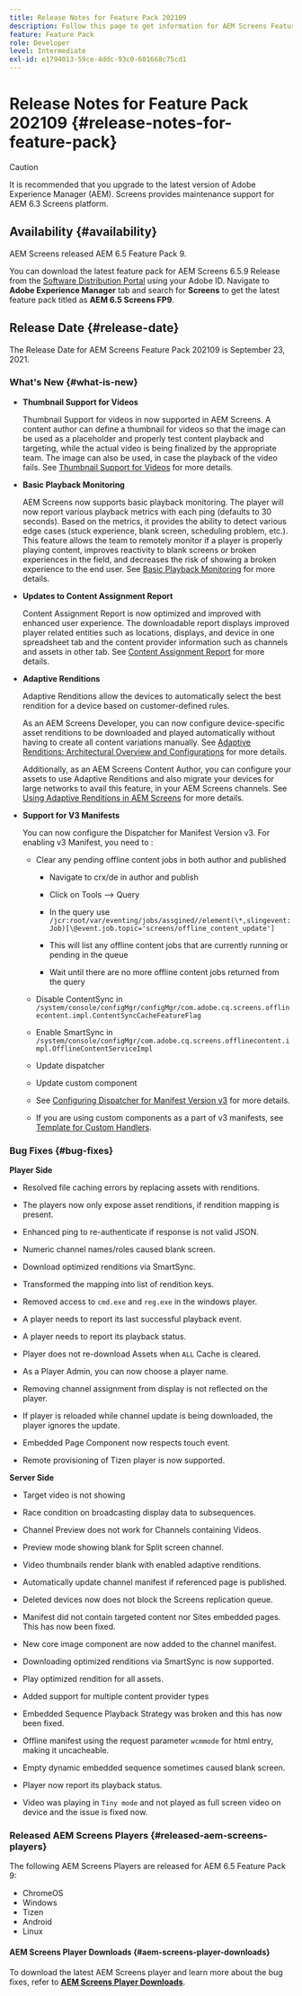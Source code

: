 ```yaml
---
title: Release Notes for Feature Pack 202109
description: Follow this page to get information for AEM Screens Feature Pack 202109 released on September 23, 2021.
feature: Feature Pack
role: Developer
level: Intermediate
exl-id: e1794013-59ce-4ddc-93c0-601668c75cd1
---
```

# Release Notes for Feature Pack 202109 {#release-notes-for-feature-pack}

>[!CAUTION]
>It is recommended that you upgrade to the latest version of Adobe Experience Manager (AEM). Screens provides maintenance support for AEM 6.3 Screens platform.

## Availability {#availability}

AEM Screens released AEM 6.5 Feature Pack 9.

You can download the latest feature pack for AEM Screens 6.5.9 Release from the [Software Distribution Portal](https://experience.adobe.com/#/downloads/content/software-distribution/en/aem.html) using your Adobe ID. Navigate to **Adobe Experience Manager** tab and search for **Screens** to get the latest feature pack titled as **AEM 6.5 Screens FP9**.

## Release Date {#release-date}

The Release Date for AEM Screens Feature Pack 202109 is September 23, 2021.

### What's New {#what-is-new}

* **Thumbnail Support for Videos**

   Thumbnail Support for videos in now supported in AEM Screens. A content author can define a thumbnail for videos so that the image can be used as a placeholder and properly test content playback and targeting, while the actual video is being finalized by the appropriate team. The image can also be used, in case the playback of the video fails.
   See [Thumbnail Support for Videos](/help/user-guide/thumbnail-support.md) for more details.

* **Basic Playback Monitoring**

   AEM Screens now supports basic playback monitoring. The player will now report various playback metrics with each ping (defaults to 30 seconds). Based on the metrics, it provides the ability to detect various edge cases (stuck experience, blank screen, scheduling problem, etc.). This feature allows the team to remotely monitor if a player is properly playing content, improves reactivity to blank screens or broken experiences in the field, and decreases the risk of showing a broken experience to the end user.
   See [Basic Playback Monitoring](https://experienceleague.adobe.com/docs/experience-manager-screens/user-guide/administering/installing-screens-player.html?lang=en#playback-monitoring) for more details.

* **Updates to Content Assignment Report**

   Content Assignment Report is now optimized and improved with enhanced user experience. The downloadable report displays improved player related entities  such as locations, displays, and device in one spreadsheet tab and the content provider information such as channels and assets in other tab.
   See [Content Assignment Report](/help/user-guide/content-assignment-report.md) for more details.

* **Adaptive Renditions**

   Adaptive Renditions allow the devices to automatically select the best rendition for a device based on customer-defined rules. 
   
   As an AEM Screens Developer, you can now configure device-specific asset renditions to be downloaded and played automatically without having to create all content variations manually. See [Adaptive Renditions: Architectural Overview and Configurations](/help/user-guide/adaptive-renditions.md) for more details.

   Additionally, as an AEM Screens Content Author, you can configure your assets to use Adaptive Renditions and also migrate your devices for large networks to avail this feature, in your AEM Screens channels. See [Using Adaptive Renditions in AEM Screens](/help/user-guide/using-adaptive-renditions.md) for more details. 

* **Support for V3 Manifests**

   You can now configure the Dispatcher for Manifest Version v3. For enabling v3 Manifest, you need to :

   * Clear any pending offline content jobs in both author and published

      * Navigate to crx/de in author and publish

      * Click on Tools --> Query

      * In the query use `/jcr:root/var/eventing/jobs/assgined//element(\*,slingevent:Job)[\@event.job.topic='screens/offline_content_update']`

      * This will list any offline content jobs that are currently running or pending in the queue

      * Wait until there are no more offline content jobs returned from the query

   * Disable ContentSync in `/system/console/configMgr/configMgr/com.adobe.cq.screens.offlinecontent.impl.ContentSyncCacheFeatureFlag`
   
   * Enable SmartSync in `/system/console/configMgr/com.adobe.cq.screens.offlinecontent.impl.OfflineContentServiceImpl`
   
   * Update dispatcher

   * Update custom component

   
   * See [Configuring Dispatcher for Manifest Version v3](https://experienceleague.adobe.com/docs/experience-manager-screens/user-guide/administering/dispatcher-configurations-aem-screens.html?lang=en#configuring-dispatcherv3) for more details.
   * If you are using custom components as a part of v3 manifests, see [Template for Custom Handlers](https://experienceleague.adobe.com/docs/experience-manager-screens/user-guide/developing/developing-custom-component-tutorial-develop.html?lang=en#custom-handlers).
   

### Bug Fixes {#bug-fixes}

**Player Side**

* Resolved file caching errors by replacing assets with renditions.

* The players now only expose asset renditions, if rendition mapping is present.

* Enhanced ping to re-authenticate if response is not valid JSON.

* Numeric channel names/roles caused blank screen.

* Download optimized renditions via SmartSync.

* Transformed the mapping into list of rendition keys.

* Removed access to `cmd.exe` and `reg.exe` in the windows player.

* A player needs to report its last successful playback event.

* A player needs to report its playback status.

* Player does not re-download Assets when `ALL` Cache is cleared.

* As a Player Admin, you can now choose a player name.

* Removing channel assignment from display is not reflected on the player.

* If player is reloaded while channel update is being downloaded, the player ignores the update.

* Embedded Page Component now respects touch event.

* Remote provisioning of Tizen player is now supported.

**Server Side**

* Target video is not showing
* Race condition on broadcasting display data to subsequences.

* Channel Preview does not work for Channels containing Videos.

* Preview mode showing blank for Split screen channel.

* Video thumbnails render blank with enabled adaptive renditions.

* Automatically update channel manifest if referenced page is published.

* Deleted devices now does not block the Screens replication queue.

* Manifest did not contain targeted content nor Sites embedded pages. This has now been fixed.

* New core image component are now added to the channel manifest.

* Downloading optimized renditions via SmartSync is now supported.

* Play optimized rendition for all assets.

* Added support for multiple content provider types

* Embedded Sequence Playback Strategy was broken and this has now been fixed.

* Offline manifest using the request parameter `wcmmode` for html entry, making it uncacheable.

* Empty dynamic embedded sequence sometimes caused blank screen.

* Player now report its playback status.

* Video was playing in `Tiny mode` and not played as full screen video on device and the issue is fixed now.

### Released AEM Screens Players {#released-aem-screens-players}

The following AEM Screens Players are released for AEM 6.5 Feature Pack 9:

* ChromeOS
* Windows
* Tizen
* Android
* Linux

#### AEM Screens Player Downloads  {#aem-screens-player-downloads}

To download the latest AEM Screens player and learn more about the bug fixes, refer to **[AEM Screens Player Downloads](https://download.macromedia.com/screens/index.html)**.
